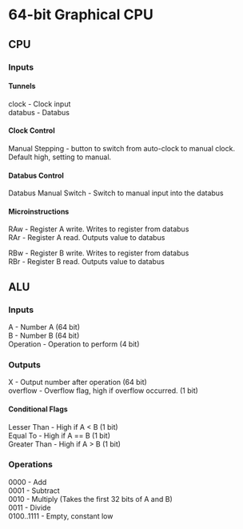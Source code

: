 # 64-bit Graphical CPU

## CPU
### Inputs
#### Tunnels
clock - Clock input  
databus - Databus

#### Clock Control
Manual Stepping - button to switch from auto-clock to manual clock. Default high, setting to manual.  

#### Databus Control
Databus Manual Switch - Switch to manual input into the databus  

#### Microinstructions
RAw - Register A write. Writes to register from databus  
RAr - Register A read. Outputs value to databus  

RBw - Register B write. Writes to register from databus  
RBr - Register B read. Outputs value to databus  

## ALU
### Inputs
A - Number A (64 bit)  
B - Number B (64 bit)  
Operation - Operation to perform (4 bit)  

### Outputs
X - Output number after operation  (64 bit)  
overflow - Overflow flag, high if overflow occurred. (1 bit)  
#### Conditional Flags
Lesser Than - High if A < B  (1 bit)  
Equal To - High if A == B  (1 bit)  
Greater Than - High if A > B  (1 bit)  

### Operations
0000 - Add  
0001 - Subtract  
0010 - Multiply (Takes the first 32 bits of A and B)  
0011 - Divide  
0100..1111 - Empty, constant low
